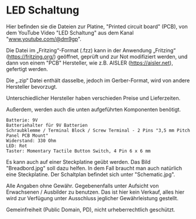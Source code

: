 # LED Schaltung

Hier befinden sie die Dateien zur Platine, "Printed circuit board" (PCB), von dem YouTube Video "LED Schaltung" aus dem Kanal "www.youtube.com/@dm9gp".


Die Datei im „Fritzing“-Format (.fzz) 
kann in der Anwendung „Fritzing“ (https://fritzing.org/) geöffnet, geprüft und zur Not modifiziert werden, und dann
von einem "PCB" Hersteller, wie z.B. AISLER (https://aisler.net), gefertigt werden. 

Die „.zip“ Datei enthält dasselbe, jedoch im Gerber-Format, wird von andere Hersteller bevorzugt.

Unterschiedlicher Hersteller haben verschieden Preise und Lieferzeiten.

Außerdem, werden auch die unten aufgeführten Komponenten benötigt.

	Batterie: 9V
	Batteriehalter für 9V Batterien
	Schraubklemme / Terminal Block / Screw Terminal - 2 Pins "3,5 mm Pitch Panel PCB Mount"
	Widerstand: 330 Ohm 
	LED: Rot
	Taster: Momentary Tactile Button Switch, 4 Pin 6 x 6 mm 

Es kann auch auf einer Steckplatine geübt werden. Das Bild "Breadbord.jpg" soll dazu helfen. 
In dem Fall braucht man auch natürlich eine Steckplatine. 
Der Schaltplan befindet sich unter "Schematic.jpg".

Alle Angaben ohne Gewähr. Gegebenenfalls unter Aufsicht von Erwachsenen / Ausbilder zu benutzen.
Das ist hier kein Verkauf, alles hier wird zur Verfügung unter Ausschluss jeglicher Gewährleistung gestellt.

Gemeinfreiheit (Public Domain, PD), nicht urheberrechtlich geschützt.


